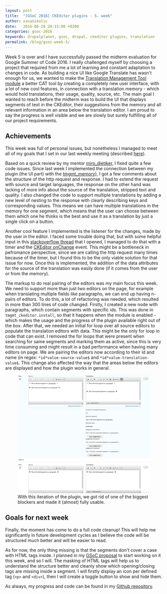 ```yaml
---
layout: post
title:  "[GSoC 2016] CKEditor plugins - 5. week"
author: sasanikolic
date:   2016-06-28 20:15:00 +0200
categories: gsoc-2016
keywords: drupalplanet, gsoc, drupal, ckeditor plugins, translation
permalink: /blog/gsoc-week-5/
---
```

Week 5 is over and I have successfully passed the midterm evaluation for Google Summer of Code 2016. I really challenged myself
by choosing a project that required from me a lot of learning and constant adaptation to changes in code. As building a nice UI like Google Translate has wasn't enough for us, 
we wanted to make the [Translation Management Tool module](https://www.drupal.org/project/tmgmt) a better CAT tool by creating a completely new user interface, with a lot of new cool features, in connection with a translation memory - 
which would hold translations, their usage, quality, source, etc. 
The main goal I wanted to reach before the midterm was to build the UI that displays segments of text in the CKEditor, their suggestions from the memory and all relevant information in an area below the translation editor.
I am proud to say the progress is well visible and we are slowly but surely fulfilling all of our project requirements. 

## Achievements
This week was full of personal issues, but nonetheless I managed to meet all of my goals that I set in our last weekly meeting (described [here](http://sasanikolic90.github.io/gsoc/2016/06/21/gsoc-ckeditor-plugins-4-week.html)).

Based on a quick review by my mentor [miro_dietiker](https://www.drupal.org/u/miro_dietiker), I fixed quite a few code issues. Since last week I implemented the connection between my plugin (the UI part) with 
the [tmgmt_memory](https://www.drupal.org/sandbox/edurenye/2715815)), I got a few comments about the structure of the http request and response. I had to extend the request with source and target languages, the response on the other 
hand was lacking of more info about the source of the translation, stripped text and quality. I also changed the code to support multiple translations by adding a new level of nesting to the response with clearly describing keys and corresponding 
values. This means we can have multiple translations in the memory for one segment, which means that the user can choose between them which one he thinks is the best and use it as a translation by just a single click on a button.

Another cool feature I implemented is the listener for the changes, made by the user in the editor. I faced some trouble doing that, but with some helpful input in this [stackoverflow thread](http://stackoverflow.com/questions/37944376/ckeditor-get-changed-content-and-surrounding-html-tags) 
that I opened, I managed to do that with a timer and the [CKEditor onChange](http://docs.ckeditor.com/#!/api/CKEDITOR.event) event. This might be a bottleneck in pefromance perspective, since we are calling the http request many times because of 
the timer, but I found this to be the only viable solution for that issue for now. Once this is implemented, the addition of the data attributes for the source of the translation was easily done (if it comes from the user or from the memory).
 
The markup to do real pairing of the editors was my main focus this week. We need to support more than just two editors on the page, for example when translating multiple fields like paragraphs, we can end up having n-pairs of editors. 
To do this, a lot of refactoring was needed, which resulted in more than 300 lines of code changed. Firstly, I created a new node with paragraphs, which contain segments with specific ids. This was done in ```tmgmt_ckeditor.install```, so that it 
happens when the module is enabled - which makes the usage and the progress of the plugin available right out of the box.
After that, we needed an initial for loop over all source editors to populate the translation editors with data. This might be the only for loop in code that can exist. I removed the for loops that were present when searching for same segments and marking them as active, since 
this is very time consuming and might result in a bad performance when having many editors on page. We are pairing the editors now according to their id and name (in regex: ```*id*value-source-value$``` and ```*id*value-translation-value$```. 
This change also affected the way that the areas below the editors are displayed and how the plugin works in general. 

<figure>
    <img src="/assets/img/posts/fifth_version_plugin.png" alt="Fifth version of the plugin">
    <figcaption>With this iteration of the plugin, we got rid of one of the biggest blockers and made it (almost) fully usable.</figcaption>
</figure>

## Goals for next week
Finally, the moment has come to do a full code cleanup! This will help me significantly in future development cycles as I believe the code will be structured much better and will be easier to read. 

As for now, the only thing missing is that the segments don't cover a case with HTML tags inside. I planned in my [GSoC proposal](https://docs.google.com/document/d/1s2vqifV6rDJHXMCYKAqz7Xgd7ZEHx7zTWHVkAuwRGsg/edit?usp=sharing) to start working 
 on it this week, and so I will. The masking of HTML tags will help us to understand the structure better and cleanly show which opening/closing tags are missing inside a segment. I will firstly display an icon per defined tag (```<p>``` and ```<div>```),
 then I will create a toggle button to show and hide them.

As always, my progress and code can be found in my [Github repository](https://github.com/sasanikolic90/tmgmt_ckeditor).

